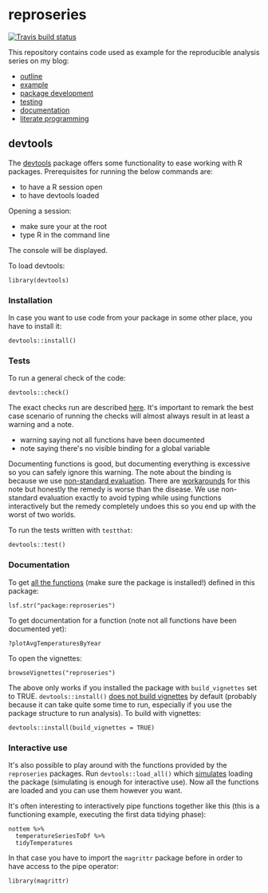 # reproseries

<!-- badges: start -->
  [![Travis build status](https://travis-ci.org/IsaacVerm/reproseries.svg?branch=master)](https://travis-ci.org/IsaacVerm/reproseries)
  <!-- badges: end -->

This repository contains code used as example for the reproducible analysis series on my blog:

- [outline](https://isaacverm.github.io/posts/reproducible-analysis-outline/)
- [example](https://isaacverm.github.io/posts/reproducible-analysis-example/)
- [package development](https://isaacverm.github.io/posts/reproducible-analysis-package-dev/)
- [testing](https://isaacverm.github.io/posts/reproducible-analysis-testing/)
- [documentation](https://isaacverm.github.io/posts/reproducible-analysis-documentation/)
- [literate programming](https://isaacverm.github.io/posts/reproducible-analysis-literate-programming/)

## devtools

The [devtools](https://github.com/rstudio/cheatsheets/raw/master/package-development.pdf) package offers some functionality to ease working with R packages. Prerequisites for running the below commands are:

- to have a R session open
- to have devtools loaded

Opening a session:

- make sure your at the root
- type R in the command line

The console will be displayed.

To load devtools:

```
library(devtools)
```

### Installation

In case you want to use code from your package in some other place, you have to install it:

```
devtools::install()
```

### Tests

To run a general check of the code:

```
devtools::check()
```

The exact checks run are described [here](http://r-pkgs.had.co.nz/check.html). It's important to remark the best case scenario of running the checks will almost always result in at least a warning and a note.

- warning saying not all functions have been documented
- note saying there's no visible binding for a global variable

Documenting functions is good, but documenting everything is excessive so you can safely ignore this warning. The note about the binding is because we use [non-standard evaluation](http://adv-r.had.co.nz/Computing-on-the-language.html). There are [workarounds](https://www.r-bloggers.com/no-visible-binding-for-global-variable/) for this note but honestly the remedy is worse than the disease. We use non-standard evaluation exactly to avoid typing while using functions interactively but the remedy completely undoes this so you end up with the worst of two worlds.

To run the tests written with `testthat`:

```
devtools::test()
```

### Documentation

To get [all the functions](https://stackoverflow.com/questions/30392542/is-there-a-command-in-r-to-view-all-the-functions-present-in-a-package) (make sure the package is installed!) defined in this package:

```
lsf.str("package:reproseries")
```

To get documentation for a function (note not all functions have been documented yet):

```
?plotAvgTemperaturesByYear
```

To open the vignettes:

```
browseVignettes("reproseries")
```

The above only works if you installed the package with `build_vignettes` set to TRUE. `devtools::install()` [does not build vignettes](https://stackoverflow.com/questions/33614660/knitr-rmd-vignettes-do-not-appear-with-vignette) by default (probably because it can take quite some time to run, especially if you use the package structure to run analysis). To build with vignettes:

```
devtools::install(build_vignettes = TRUE)
```

### Interactive use

It's also possible to play around with the functions provided by the `reproseries` packages. Run `devtools::load_all()` which [simulates](https://www.r-project.org/nosvn/pandoc/devtools.html) loading the package (simulating is enough for interactive use). Now all the functions are loaded and you can use them however you want.

It's often interesting to interactively pipe functions together like this (this is a functioning example, executing the first data tidying phase):

```
nottem %>%
  temperatureSeriesToDf %>%
  tidyTemperatures
```

In that case you have to import the `magrittr` package before in order to have access to the pipe operator:

```
library(magrittr)
```
